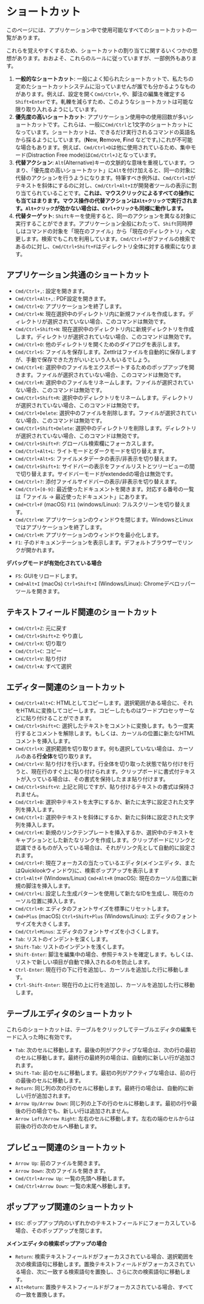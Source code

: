 # ショートカット

このページには、アプリケーション中で使用可能なすべてのショートカットの一覧があります。

これらを覚えやすくするため、ショートカットの割り当てに関するいくつかの思想があります。おおよそ、これらのルールに従っていますが、一部例外もあります。

1. **一般的なショートカット**: 一般によく知られたショートカットで、私たちの定めたショートカットシステムに沿っていませんが誰でも分かるようなものがあります。例えば、設定を開く`Cmd/Ctrl+,`や、脚注の編集を確定する`Shift+Enter`です。軋轢を減らすため、このようなショートカットは可能な限り取り入れるようにしています。
2. **優先度の高いショートカット**: アプリケーション使用中の使用回数が多いショートカットです。これらは、一般に`Cmd/Ctrl`と1文字のショートカットになっています。ショートカットは、できるだけ実行されるコマンドの英語名から採るようにしています。(**N**ew, **R**emove, **F**ind などです。)これが不可能な場合もあります。例えば、`Cmd/Ctrl+D`は他に使用されているため、集中モード(Distraction Free mode)は`Cmd/Ctrl+J`となっています。
3. **代替アクション**: `Alt`(Alternative)キーの文脈的な意味を重視しています。つまり、「優先度の高いショートカット」に`Alt`を付け加えると、同一の対象に代替のアクションを行うようになります。特筆すべき例外は、`Cmd/Ctrl+I`がテキストを斜体にするのに対し、`Cmd/Ctrl+Alt+I`が開発者ツールの表示に割り当てられていることです。**これは、マウスクリックによるすべての操作にも当てはまります。マウス操作の代替アクションは`Alt+クリック`で実行されます。`Alt+クリック`が効かない場合は、`Ctrl+クリック`も同様に動作します。**
4. **代替ターゲット**: `Shift`キーを使用すると、同一のアクションを異なる対象に実行することができます。アプリケーション全般にわたって、`Shift`同時押しはコマンドの対象を「現在のファイル」から「現在のディレクトリ」へ変更します。検索でもこれを利用しています。`Cmd/Ctrl+F`がファイルの検索であるのに対し、`Cmd/Ctrl+Shift+F`はディレクトリ全体に対する検索になります。

## アプリケーション共通のショートカット

* `Cmd/Ctrl+,`: 設定を開きます。
* `Cmd/Ctrl+Alt+,`: PDF設定を開きます。
* `Cmd/Ctrl+Q`: アプリケーションを終了します。
* `Cmd/Ctrl+N`: 現在選択中のディレクトリ内に新規ファイルを作成します。ディレクトリが選択されていない場合、このコマンドは無効です。
* `Cmd/Ctrl+Shift+N`: 現在選択中のディレクトリ内に新規ディレクトリを作成します。ディレクトリが選択されていない場合、このコマンドは無効です。
* `Cmd/Ctrl+O`: 他のディレクトリを開くためのダイアログを表示します。
* `Cmd/Ctrl+S`: ファイルを保存します。Zettlrはファイルを自動的に保存しますが、手動で保存できた方がいいという人もいるでしょう。
* `Cmd/Ctrl+E`: 選択中のファイルをエクスポートするためのポップアップを開きます。ファイルが選択されていない場合、このコマンドは無効です。
* `Cmd/Ctrl+R`: 選択中のファイルをリネームします。ファイルが選択されていない場合、このコマンドは無効です。
* `Cmd/Ctrl+Shift+R`: 選択中のディレクトリをリネームします。ディレクトリが選択されていない場合、このコマンドは無効です。
* `Cmd/Ctrl+Delete`: 選択中のファイルを削除します。ファイルが選択されていない場合、このコマンドは無効です。
* `Cmd/Ctrl+Shift+Delete`: 選択中のディレクトリを削除します。ディレクトリが選択されていない場合、このコマンドは無効です。
* `Cmd/Ctrl+Shift+F`: グローバル検索欄にフォーカスします。
* `Cmd/Ctrl+Alt+L`: ライトモードとダークモードを切り替えます。
* `Cmd/Ctrl+Alt+S`: ファイルメタデータの表示/非表示を切り替えます。
* `Cmd/Ctrl+Shift+1`: サイドバーの表示をファイルリストとツリービューの間で切り替えます。サイドバーモードがextendedの場合は無効です。
* `Cmd/Ctrl+?`: 添付ファイルサイドバーの表示/非表示を切り替えます。
* `Cmd/Ctrl+[0-9]`: 最近使ったドキュメントを開きます。対応する番号の一覧は「ファイル -> 最近使ったドキュメント」にあります。
* `Cmd+Ctrl+F` (macOS) `F11` (windows/Linux): フルスクリーンを切り替えます。
* `Cmd/Ctrl+W`: アプリケーションのウィンドウを閉じます。WindowsとLinuxではアプリケーションを終了します。
* `Cmd/Ctrl+M`: アプリケーションのウィンドウを最小化します。
* `F1`: 子のドキュメンテーションを表示します。デフォルトブラウザーでリンクが開かれます。

**デバッグモードが有効化されている場合**

* `F5`: GUIをリロードします。
* `Cmd+Alt+I` (macOs) `Ctrl+Shift+I` (Windows/Linux): Chromeデベロッパーツールを開きます。

## テキストフィールド関連のショートカット

* `Cmd/Ctrl+Z`: 元に戻す
* `Cmd/Ctrl+Shift+Z`: やり直し
* `Cmd/Ctrl+X`: 切り取り
* `Cmd/Ctrl+C`: コピー
* `Cmd/Ctrl+V`: 貼り付け
* `Cmd/Ctrl+A`: すべて選択

## エディター関連のショートカット

* `Cmd/Ctrl+Alt+C`: HTMLとしてコピーします。選択範囲がある場合に、それをHTMLに変換してコピーします。コピーしたものはワードプロセッサーなどに貼り付けることができます。
* `Cmd/Ctrl+Shift+C`: 選択したテキストをコメントに変換します。もう一度実行するとコメントを解除します。もしくは、カーソルの位置に新たなHTMLコメントを挿入します。
* `Cmd/Ctrl+X`: 選択範囲を切り取ります。何も選択していない場合は、カーソルのある**行全体**を切り取ります。
* `Cmd/Ctrl+V`: 貼り付けを行います。行全体を切り取った状態で貼り付けを行うと、現在行のすぐ上に貼り付けられます。クリップボードに書式付テキストが入っている場合は、その書式を保持したまま貼り付けます。
* `Cmd/Ctrl+Shift+V`: 上記と同じですが、貼り付けるテキストの書式は保持されません。
* `Cmd/Ctrl+B`: 選択中テキストを太字にするか、新たに太字に設定された文字列を挿入します。
* `Cmd/Ctrl+I`: 選択中テキストを斜体にするか、新たに斜体に設定された文字列を挿入します。
* `Cmd/Ctrl+K`: 新規のリンクテンプレートを挿入するか、選択中のテキストをキャプションとした新たなリンクを作成します。クリップボードにリンクと認識できるものが入っている場合は、それがリンク先として自動的に設定されます。
* `Cmd/Ctrl+F`: 現在フォーカスの当たっているエディタ(メインエディタ、またはQuicklookウィンドウ)に、検索ポップアップを表示します
* `Ctrl+Alt+F` (Windows/Linux) `Cmd+Alt+R` (macOS): 現在のカーソル位置に新規の脚注を挿入します。
* `Cmd/Ctrl+L`: 設定した生成パターンを使用して新たなIDを生成し、現在のカーソル位置に挿入します。
* `Cmd/Ctrl+0`: エディタのフォントサイズを標準にリセットします。
* `Cmd+Plus` (macOS) `Ctrl+Shift+Plus` (Windows/Linux): エディタのフォントサイズを大きくします。
* `Cmd/Ctrl+Minus`: エディタのフォントサイズを小さくします。
* `Tab`: リストのインデントを深くします。
* `Shift-Tab`: リストのインデントを浅くします。
* `Shift-Enter`: 脚注を編集中の場合、参照テキストを確定します。もしくは、リストで新しい項目が自動で挿入されるのを防止します。
* `Ctrl-Enter`: 現在行の下に行を追加し、カーソルを追加した行に移動します。
* `Ctrl-Shift-Enter`: 現在行の上に行を追加し、カーソルを追加した行に移動します。

## テーブルエディタのショートカット

これらのショートカットは、テーブルをクリックしてテーブルエディタの編集モードに入った時に有効です。

* `Tab`: 次のセルに移動します。最後の列がアクティブな場合は、次の行の最初のセルに移動します。最終行の最終列の場合は、自動的に新しい行が追加されます。
* `Shift-Tab`: 前のセルに移動します。最初の列がアクティブな場合は、前の行の最後のセルに移動します。
* `Return`: 同じ列の次の行のセルに移動します。最終行の場合は、自動的に新しい行が追加されます。
* `Arrow Up/Arrow Down`: 同じ列の上下の行のセルに移動します。最初の行や最後の行の場合でも、新しい行は追加されません。
* `Arrow Left/Arrow Right`: 左右のセルに移動します。左右の端のセルからは前後の行の次のセルへ移動します。

## プレビュー関連のショートカット

* `Arrow Up`: 前のファイルを開きます。
* `Arrow Down`: 次のファイルを開きます。
* `Cmd/Ctrl+Arrow Up`: 一覧の先頭へ移動します。
* `Cmd/Ctrl+Arrow Down`: 一覧の末尾へ移動します。

## ポップアップ関連のショートカット

* `ESC`: ポップアップ内のいずれかのテキストフィールドにフォーカスしている場合、そのポップアップを閉じます。

**メインエディタの検索ポップアップの場合**

* `Return`: 検索テキストフィールドがフォーカスされている場合、選択範囲を次の検索語句に移動します。置換テキストフィールドがフォーカスされている場合、次に一致する検索語句を置換し、さらに次の検索語句に移動します。
* `Alt+Return`: 置換テキストフィールドがフォーカスされている場合、すべての一致を置換します。
